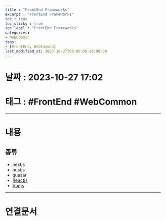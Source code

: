```yaml
---
title : "FrontEnd Frameworks"
excerpt : "FrontEnd Frameworks"
toc : true
toc_sticky : true
toc_label : "FrontEnd Frameworks"
categories:
- WebCommon
tags:
- [FrontEnd, WebCommon]
last_modified_at: 2023-10-27T08:00:00-10:00:00
---
```


# 날짜 : 2023-10-27 17:02

# 태그 : #FrontEnd #WebCommon 
---

# 내용

## 종류
- nextjs
- nustjs
- quasar
- [Reactjs](../../reactstudy/reactstudy-React-JSX)
- [Vuejs](../../vuestudy/vuestudy-Vuejs)

---

# 연결문서
